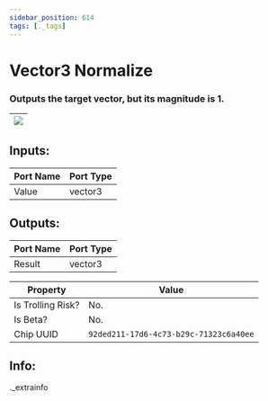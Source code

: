 ```yaml
---
sidebar_position: 614
tags: [._tags]
---
```


# Vector3 Normalize


### Outputs the target vector, but its magnitude is 1.

| ![](https://images-ext-2.discordapp.net/external/MPmIaQzlEPmgGWlgi-WxBBXt0Bjv_zWPkg1y1f_sy3s/https/www.recroomcircuits.com/image/circuit/absolute-value?width=206&height=108) |
|-----|

## Inputs:
| Port Name | Port Type |
|-----------|-----------|
| Value | vector3 |

## Outputs:
| Port Name | Port Type |
|-----------|-----------|
| Result | vector3 | 

| Property  | Value |
|-------------------|-----------|
| Is Trolling Risk? | No. |
| Is Beta? | No. |
| Chip UUID | `92ded211-17d6-4c73-b29c-71323c6a40ee` |

## Info:
._extrainfo